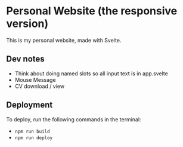 # Personal Website (the responsive version)
This is my personal website, made with Svelte.

## Dev notes
- Think about doing named slots so all input text is in app.svelte
- Mouse Message
- CV download / view

## Deployment

To deploy, run the following commands in the terminal:
- ```npm run build```
- ```npm run deploy```
